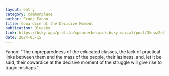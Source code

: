 ```yaml
---
layout: entry
category: commonplace
author: Franz Fanon
title: Cowardice at the Decisive Moment
publication: Bluesky
link: https://bsky.app/profile/spencerbeswick.bsky.social/post/3knoz2ehbnb2q 2024-03-15
date: 2024-03-15
---
```


Fanon: "The unpreparedness of the educated classes, the lack of practical links between them and the mass of the people, their laziness, and, let it be said, their cowardice at the decisive moment of the struggle will give rise to tragic mishaps."
